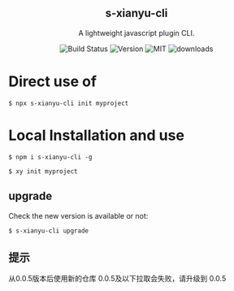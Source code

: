 <!--
 * @Author: s-xianyu s22639634@aliyun.com
 * @Date: 2022-02-26 18:18:53
 * @LastEditors: s-xianyu s22639634@aliyun.com
 * @LastEditTime: 2022-07-20 15:42:43
 * @FilePath: /xianyu-cli/README.md
 * @Description: 这是默认设置,请设置`customMade`, 打开koroFileHeader查看配置 进行设置: https://github.com/OBKoro1/koro1FileHeader/wiki/%E9%85%8D%E7%BD%AE
-->
<h2 align="center">s-xianyu-cli</h2>

<p align="center">A lightweight javascript plugin CLI.</p>

<p align="center">
<img src="https://img.shields.io/badge/build-passing-brightgreen" alt="Build Status">
<img src="https://img.shields.io/badge/varsion-0.0.2-yellowgreen" alt="Version">
<img src="https://img.shields.io/badge/license-MIT-brightgreen" alt="MIT">
<img src="https://img.shields.io/badge/downloads-90-red" alt="downloads">
</p>

# Direct use of
```
$ npx s-xianyu-cli init myproject
```

# Local Installation and use
```
$ npm i s-xianyu-cli -g

$ xy init myproject
```

## upgrade
Check the new version is available or not:
```
$ s-xianyu-cli upgrade
```

## 提示
从0.0.5版本后使用新的仓库
0.0.5及以下拉取会失败，请升级到 0.0.5
